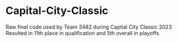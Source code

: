 # Capital-City-Classic
Raw final code used by Team 3482 during Captial City Classic 2023
Resulted in 11th place in qualification and 5th overall in playoffs
